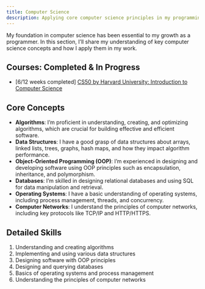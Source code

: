 ```yaml
---
title: Computer Science
description: Applying core computer science principles in my programming journey, as I deepen my understanding of algorithms, data structures, and more.
---
```


My foundation in computer science has been essential to my growth as a programmer. In this section, I’ll share my understanding of key computer science concepts and how I apply them in my work.

## Courses: Completed & In Progress

- [6/12 weeks completed] [CS50 by Harvard University: Introduction to Computer Science](https://edx.org/cs50)

## Core Concepts

- **Algorithms**: I’m proficient in understanding, creating, and optimizing algorithms, which are crucial for building effective and efficient software.
- **Data Structures**: I have a good grasp of data structures about arrays, linked lists, trees, graphs, hash maps, and how they impact algorithm performance.
- **Object-Oriented Programming (OOP)**: I’m experienced in designing and developing software using OOP principles such as encapsulation, inheritance, and polymorphism.
- **Databases**: I’m skilled in designing relational databases and using SQL for data manipulation and retrieval.
- **Operating Systems**: I have a basic understanding of operating systems, including process management, threads, and concurrency.
- **Computer Networks**: I understand the principles of computer networks, including key protocols like TCP/IP and HTTP/HTTPS.

## Detailed Skills

1. Understanding and creating algorithms
2. Implementing and using various data structures
3. Designing software with OOP principles
4. Designing and querying databases
5. Basics of operating systems and process management
6. Understanding the principles of computer networks

<!-- ## Projects

Here are some projects where I’ve applied these computer science concepts:

1. [Project 1](../projects/project1.md): A brief overview of how I applied computer science principles in Project 1.
2. [Project 2](../projects/project2.md): A brief overview of how I applied computer science principles in Project 2.

Check the respective project links for more details. -->

<!-- ## Learning Resources

- [Algorithms and Data Structures](url-of-the-resource)
- [Database Design](url-of-the-resource) -->
